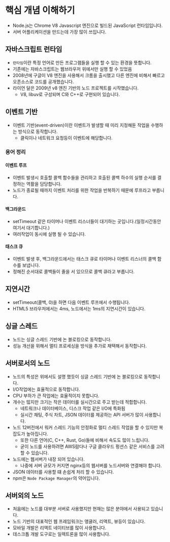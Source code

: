 # 핵심 개념 이해하기 
* Node.js는 Chrome V8 Javascript 엔진으로 빌드된 JavaScript 런타임입니다. 
* 서버 어플리케이션을 만드는데 가장 많이 쓰입니다.
## 자바스크립트 런타임
* `런타임`이란 특정 언어로 만든 프로그램들을 실행 할 수 있는 환경을 뜻합니다.
* 기존에는 자바스크립트는 웹브라우저 위에서만 실행 할 수 있었음
* 2008년에 구글이 V8 엔진을 사용해서 크롬을 출시했고 다른 엔진에 비해서 빠르고 오픈소스로 코드를 공개했습니다. 
* 라이언 달은 2009년 v8 엔진 기반의 노드 프로젝트를 시작했습니다. 
  * V8, libuv로 구성되며 C와 C++로 구현되어 있습니다.
## 이벤트 기반
* 이벤트 기반(event-driven)이란 이벤트가 발생할 때 미리 지정해둔 작업을 수행하는 방식으로 동작합니다.
  * 클릭이나 네트워크 요청등이 이벤트에 해당합니다.
### 용어 정리
#### 이벤트 루프
* 이벤트 발생시 호출할 콜백 함수들을 관리하고 호출된 콜백 하수의 실행 순서를 결정하는 역활을 담당합니다. 
* 노드가 종료될 때까지 이벤트 처리를 위한 작업을 반복하기 때문에 루프라고 부릅니다. 
#### 백그라운드
* setTimeout 같은 타이머나 이벤트 리스너들이 대기하는 곳입니다.(일정시간동안 여기서 대기합니다.)
* 여러작업이 동시에 실행 될 수 있습니다.
#### 태스크 큐
* 이벤트 발생 후, 백그라운드에서는 태스크 큐로 타이머나 이벤트 리스너의 콜백 함수를 보냅니다. 
* 정해진 순서대로 콜백들이 줄을 서 있으므로 콜백 큐라고 부릅니다.
  
## 지연시간
* setTimeout(콜백, 0)을 하면 다음 이벤트 루프에서 수행됩니다. 
* HTML5 브라우저에서는 4ms, 노드에서는 1ms의 지연시간이 있습니다.
  
## 싱글 스레드
* 노드는 싱글 스레드 기반에 논 블로킹으로 동작합니다. 
* 성능 개선을 위해서 멀티 프로세싱을 방식을 추가로 채택해서 동작합니다. 

## 서버로서의 노드
* 노드의 특성은 위에서도 설명 했듯이 싱글 스레드 기반에 논 블로킹으로 동작합니다. 
* I/O작업에는 효율적으로 동작합니다. 
* CPU 부하가 큰 작업에는 효율적이지 못합니다. 
* 개수는 많지만 크기는 작은 데이터를 실시간으로 주고 받는데 적합합니다. 
  * 네트워크나 데이터베이스, 디스크 작업 같은 I/O에 특화됨
  * 실시간 채팅, 주식 차트, JSON 데이터를 제공하는 API 서버가 많이 사용합니다. 
* 노드 12버전에서 워커 스레드 기능의 안정화로 멀티 스레드 작업을 할 수 있지만 복잡도가 높아집니다.
  * 또한 다른 언어(C, C++, Rust, Go)들에 비해서 속도도 많이 느립니다.
  * 굳이 노드를 사용하려면 AWS람다나 구글 클라우드 펑션스 같은 서비스를 고려 할 수 있습니다. 
* 노드에는 웹서버가 내장 되어 있습니다. 
  * 나중에 서버 규모가 커지면 nginx등의 웹서버를 노드서버와 연결해야 합니다.
* JSON 데이터를 사용할 떄 손쉽게 처리 할 수 있습니다. 
* npm은 `Node Package Manager`의 약어입니다. 

## 서버외의 노드
* 처음에는 노드를 대부분 서버로 사용했지만 현재는 많은 분야에서 사용되고 있습니다. 
* 노드 기반의 대표적인 웹 프레임워크는 앵귤러, 리액트, 뷰등이 있습니다.
* 모바일 개발은 리액트 네이티브를 많이 사용합니다.
* 데스크톱 개발 도구로는 일렉트론을 많이 사용합니다. 